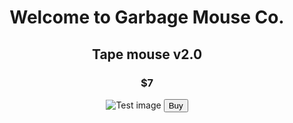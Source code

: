 <center>
 
 <h1> Welcome to Garbage Mouse Co. </h1> 
 <h2> Tape mouse v2.0 </h2>
 <h3> $7 </h3>
 
 
 <img src="https://encrypted-tbn0.gstatic.com/images?q=tbn:ANd9GcQSCdeWVQAaXg3nvWbrd_XO5WMQWL9r2XX-9td9qjZdPGSZXhffUPM94O_jh-iIc5Wl0Sk:https://mayvers.com.au/wp-content/uploads/2017/09/test-image.jpg&usqp=CAU" alt="Test image">
 
 <!---Add paypal link here--->
 
 <a href="https://www.youtube.com/watch?v=dQw4w9WgXcQ">
 <button id="submit">Buy</button>
</a>
</center>
<link rel="CSSstuf.css" href="https://github.com/proJM-Coding/Garbage-mouse-CO/new/gh-pages">
